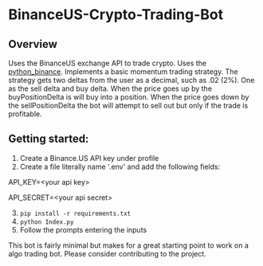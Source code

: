 # BinanceUS-Crypto-Trading-Bot

## Overview
Uses the BinanceUS exchange API to trade crypto. Uses the [python_binance](https://python-binance.readthedocs.io/en/latest/index.html). Implements a basic momentum trading strategy. The strategy gets two deltas from the user as a decimal, such as .02 (2%). One as the sell delta and buy delta. When the price goes up by the buyPositionDelta is will buy into a position. When the price goes down by the sellPositionDelta the bot will attempt to sell out but only if the trade is profitable. 

## Getting started:
1. Create a Binance.US API key under profile
2. Create a file literally name '.env' and add the following fields:

API_KEY=\<your api key>

API_SECRET=\<your api secret>

3. `pip install -r requirements.txt`
4. `python Index.py`
5. Follow the prompts entering the inputs

This bot is fairly minimal but makes for a great starting point to work on a algo trading bot. Please consider contributing to the project. 